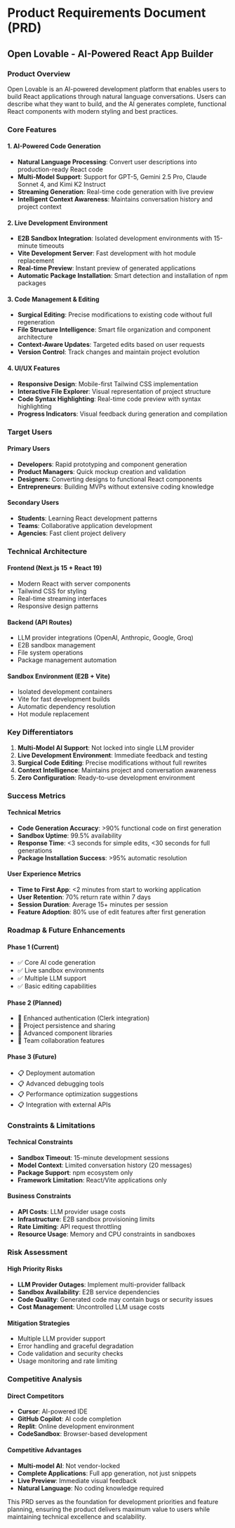 # Product Requirements Document (PRD)

## Open Lovable - AI-Powered React App Builder

### Product Overview
Open Lovable is an AI-powered development platform that enables users to build React applications through natural language conversations. Users can describe what they want to build, and the AI generates complete, functional React components with modern styling and best practices.

### Core Features

#### 1. AI-Powered Code Generation
- **Natural Language Processing**: Convert user descriptions into production-ready React code
- **Multi-Model Support**: Support for GPT-5, Gemini 2.5 Pro, Claude Sonnet 4, and Kimi K2 Instruct
- **Streaming Generation**: Real-time code generation with live preview
- **Intelligent Context Awareness**: Maintains conversation history and project context

#### 2. Live Development Environment
- **E2B Sandbox Integration**: Isolated development environments with 15-minute timeouts
- **Vite Development Server**: Fast development with hot module replacement
- **Real-time Preview**: Instant preview of generated applications
- **Automatic Package Installation**: Smart detection and installation of npm packages

#### 3. Code Management & Editing
- **Surgical Editing**: Precise modifications to existing code without full regeneration
- **File Structure Intelligence**: Smart file organization and component architecture
- **Context-Aware Updates**: Targeted edits based on user requests
- **Version Control**: Track changes and maintain project evolution

#### 4. UI/UX Features
- **Responsive Design**: Mobile-first Tailwind CSS implementation
- **Interactive File Explorer**: Visual representation of project structure
- **Code Syntax Highlighting**: Real-time code preview with syntax highlighting
- **Progress Indicators**: Visual feedback during generation and compilation

### Target Users

#### Primary Users
- **Developers**: Rapid prototyping and component generation
- **Product Managers**: Quick mockup creation and validation
- **Designers**: Converting designs to functional React components
- **Entrepreneurs**: Building MVPs without extensive coding knowledge

#### Secondary Users
- **Students**: Learning React development patterns
- **Teams**: Collaborative application development
- **Agencies**: Fast client project delivery

### Technical Architecture

#### Frontend (Next.js 15 + React 19)
- Modern React with server components
- Tailwind CSS for styling
- Real-time streaming interfaces
- Responsive design patterns

#### Backend (API Routes)
- LLM provider integrations (OpenAI, Anthropic, Google, Groq)
- E2B sandbox management
- File system operations
- Package management automation

#### Sandbox Environment (E2B + Vite)
- Isolated development containers
- Vite for fast development builds
- Automatic dependency resolution
- Hot module replacement

### Key Differentiators

1. **Multi-Model AI Support**: Not locked into single LLM provider
2. **Live Development Environment**: Immediate feedback and testing
3. **Surgical Code Editing**: Precise modifications without full rewrites
4. **Context Intelligence**: Maintains project and conversation awareness
5. **Zero Configuration**: Ready-to-use development environment

### Success Metrics

#### Technical Metrics
- **Code Generation Accuracy**: >90% functional code on first generation
- **Sandbox Uptime**: 99.5% availability
- **Response Time**: <3 seconds for simple edits, <30 seconds for full generations
- **Package Installation Success**: >95% automatic resolution

#### User Experience Metrics
- **Time to First App**: <2 minutes from start to working application
- **User Retention**: 70% return rate within 7 days
- **Session Duration**: Average 15+ minutes per session
- **Feature Adoption**: 80% use of edit features after first generation

### Roadmap & Future Enhancements

#### Phase 1 (Current)
- ✅ Core AI code generation
- ✅ Live sandbox environments  
- ✅ Multiple LLM support
- ✅ Basic editing capabilities

#### Phase 2 (Planned)
- 🔄 Enhanced authentication (Clerk integration)
- 🔄 Project persistence and sharing
- 🔄 Advanced component libraries
- 🔄 Team collaboration features

#### Phase 3 (Future)
- 📋 Deployment automation
- 📋 Advanced debugging tools
- 📋 Performance optimization suggestions
- 📋 Integration with external APIs

### Constraints & Limitations

#### Technical Constraints
- **Sandbox Timeout**: 15-minute development sessions
- **Model Context**: Limited conversation history (20 messages)
- **Package Support**: npm ecosystem only
- **Framework Limitation**: React/Vite applications only

#### Business Constraints
- **API Costs**: LLM provider usage costs
- **Infrastructure**: E2B sandbox provisioning limits
- **Rate Limiting**: API request throttling
- **Resource Usage**: Memory and CPU constraints in sandboxes

### Risk Assessment

#### High Priority Risks
- **LLM Provider Outages**: Implement multi-provider fallback
- **Sandbox Availability**: E2B service dependencies
- **Code Quality**: Generated code may contain bugs or security issues
- **Cost Management**: Uncontrolled LLM usage costs

#### Mitigation Strategies
- Multiple LLM provider support
- Error handling and graceful degradation
- Code validation and security checks  
- Usage monitoring and rate limiting

### Competitive Analysis

#### Direct Competitors
- **Cursor**: AI-powered IDE
- **GitHub Copilot**: AI code completion
- **Replit**: Online development environment
- **CodeSandbox**: Browser-based development

#### Competitive Advantages
- **Multi-model AI**: Not vendor-locked
- **Complete Applications**: Full app generation, not just snippets
- **Live Preview**: Immediate visual feedback
- **Natural Language**: No coding knowledge required

This PRD serves as the foundation for development priorities and feature planning, ensuring the product delivers maximum value to users while maintaining technical excellence and scalability.